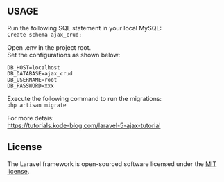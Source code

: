## USAGE

Run the following SQL statement in your local MySQL: <br>
`Create schema ajax_crud;`

Open .env in the project root.<br>
Set the configurations as shown below:

``` 
DB_HOST=localhost
DB_DATABASE=ajax_crud
DB_USERNAME=root
DB_PASSWORD=xxx 
```

Execute the following command to run the migrations:<br>
`php artisan migrate`

For more detais:<br>
https://tutorials.kode-blog.com/laravel-5-ajax-tutorial

## License

The Laravel framework is open-sourced software licensed under the [MIT license](http://opensource.org/licenses/MIT).
